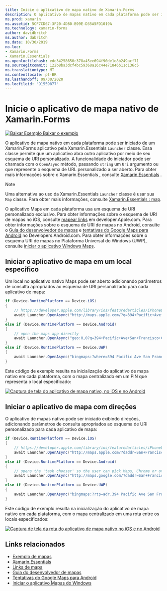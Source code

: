 ```yaml
---
title: Inicie o aplicativo de mapa nativo de Xamarin.Forms
description: O aplicativo de mapas nativo em cada plataforma pode ser iniciado de um Xamarin.Forms aplicativo pela Xamarin.Essentials classe do iniciador.
ms.prod: xamarin
ms.assetid: 5CF7CD67-3F20-4D80-B99E-D35A5FD1019A
ms.technology: xamarin-forms
author: davidbritch
ms.author: dabritch
ms.date: 10/30/2019
no-loc:
- Xamarin.Forms
- Xamarin.Essentials
ms.openlocfilehash: ede34258650c378a45ee694f90de1e8b249acf71
ms.sourcegitcommit: 122b8ba3dcf4bc59368a16c44e71846b11c136c5
ms.translationtype: MT
ms.contentlocale: pt-BR
ms.lasthandoff: 09/30/2020
ms.locfileid: "91559877"
---
```

# <a name="launch-the-native-map-app-from-no-locxamarinforms"></a>Inicie o aplicativo de mapa nativo de Xamarin.Forms

[![Baixar Exemplo](~/media/shared/download.png) Baixar o exemplo](https://docs.microsoft.com/samples/xamarin/xamarin-forms-samples/workingwithmaps)

O aplicativo de mapa nativo em cada plataforma pode ser iniciado de um Xamarin.Forms aplicativo pela Xamarin.Essentials `Launcher` classe. Essa classe permite que um aplicativo abra outro aplicativo por meio de seu esquema de URI personalizado. A funcionalidade do iniciador pode ser chamada com o `OpenAsync` método, passando `string` um `Uri` argumento ou que represente o esquema de URL personalizado a ser aberto. Para obter mais informações sobre o Xamarin.Essentials , consulte [Xamarin.Essentials](~/essentials/index.md?context=xamarin/xamarin-forms) .

> [!NOTE]
> Uma alternativa ao uso da Xamarin.Essentials `Launcher` classe é usar sua `Map` classe. Para obter mais informações, consulte [ Xamarin.Essentials : map](~/essentials/maps.md?context=xamarin/xamarin-forms).

O aplicativo Maps em cada plataforma usa um esquema de URI personalizado exclusivo. Para obter informações sobre o esquema de URI de mapas no iOS, consulte [mapear links](https://developer.apple.com/library/archive/featuredarticles/iPhoneURLScheme_Reference/MapLinks/MapLinks.html) em developer.Apple.com. Para obter informações sobre o esquema de URI de mapas no Android, consulte o [Guia do desenvolvedor de mapas](https://developer.android.com/guide/components/intents-common.html#Maps) e [tentativas do Google Maps para Android](https://developers.google.com/maps/documentation/urls/android-intents) no Developers.Android.com. Para obter informações sobre o esquema URI de mapas no Plataforma Universal do Windows (UWP), consulte [iniciar o aplicativo Windows Maps](/windows/uwp/launch-resume/launch-maps-app).

## <a name="launch-the-map-app-at-a-specific-location"></a>Iniciar o aplicativo de mapa em um local específico

Um local no aplicativo nativo Maps pode ser aberto adicionando parâmetros de consulta apropriados ao esquema de URI personalizado para cada aplicativo de mapa:

```csharp
if (Device.RuntimePlatform == Device.iOS)
{
    // https://developer.apple.com/library/ios/featuredarticles/iPhoneURLScheme_Reference/MapLinks/MapLinks.html
    await Launcher.OpenAsync("http://maps.apple.com/?q=394+Pacific+Ave+San+Francisco+CA");
}
else if (Device.RuntimePlatform == Device.Android)
{
    // open the maps app directly
    await Launcher.OpenAsync("geo:0,0?q=394+Pacific+Ave+San+Francisco+CA");
}
else if (Device.RuntimePlatform == Device.UWP)
{
    await Launcher.OpenAsync("bingmaps:?where=394 Pacific Ave San Francisco CA");
}
```

Este código de exemplo resulta na inicialização do aplicativo de mapa nativo em cada plataforma, com o mapa centralizado em um PIN que representa o local especificado:

[![Captura de tela do aplicativo de mapa nativo, no iOS e no Android](native-map-app-images/location.png "Aplicativo de mapa nativo")](native-map-app-images/location-large.png#lightbox "Aplicativo de mapa nativo")

## <a name="launch-the-map-app-with-directions"></a>Iniciar o aplicativo de mapa com direções

O aplicativo de mapas nativo pode ser iniciado exibindo direções, adicionando parâmetros de consulta apropriados ao esquema de URI personalizado para cada aplicativo de mapa:

```csharp
if (Device.RuntimePlatform == Device.iOS)
{
    // https://developer.apple.com/library/ios/featuredarticles/iPhoneURLScheme_Reference/MapLinks/MapLinks.html
    await Launcher.OpenAsync("http://maps.apple.com/?daddr=San+Francisco,+CA&saddr=cupertino");
}
else if (Device.RuntimePlatform == Device.Android)
{
    // opens the 'task chooser' so the user can pick Maps, Chrome or other mapping app
    await Launcher.OpenAsync("http://maps.google.com/?daddr=San+Francisco,+CA&saddr=Mountain+View");
}
else if (Device.RuntimePlatform == Device.UWP)
{
    await Launcher.OpenAsync("bingmaps:?rtp=adr.394 Pacific Ave San Francisco CA~adr.One Microsoft Way Redmond WA 98052");
}
```

Este código de exemplo resulta na inicialização do aplicativo de mapa nativo em cada plataforma, com o mapa centralizado em uma rota entre os locais especificados:

[![Captura de tela da rota do aplicativo de mapa nativo no iOS e no Android](native-map-app-images/directions.png "Direções do aplicativo de mapa nativo")](native-map-app-images/directions-large.png#lightbox "Direções do aplicativo de mapa nativo")

## <a name="related-links"></a>Links relacionados

- [Exemplo de mapas](/samples/xamarin/xamarin-forms-samples/workingwithmaps)
- [Xamarin.Essentials](~/essentials/index.md?context=xamarin/xamarin-forms)
- [Links de mapa](https://developer.apple.com/library/archive/featuredarticles/iPhoneURLScheme_Reference/MapLinks/MapLinks.html)
- [Guia do desenvolvedor de mapas](https://developer.android.com/guide/components/intents-common.html#Maps)
- [Tentativas do Google Maps para Android](https://developers.google.com/maps/documentation/)
- [Iniciar o aplicativo Mapas do Windows](/windows/uwp/launch-resume/launch-maps-app)